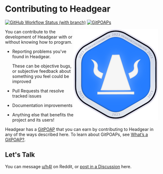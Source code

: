 # Contributing to Headgear

[![GitHub Workflow Status (with branch)](https://img.shields.io/github/actions/workflow/status/h4l/headgear/main.yml?branch=main)](https://github.com/h4l/headgear/actions)
[![GitPOAPs](https://public-api.gitpoap.io/v1/repo/h4l/headgear/badge)][git-poap]

[git-poap]: https://www.gitpoap.io/gh/h4l/headgear

[<img src="./headgear-GitPOAP-2023_278x300.png" align="right">][git-poap]

You can contribute to the development of Headgear with or without knowing how to
program.

- Reporting problems you've found in Headgear.

  These can be objective bugs, or subjective feedback about something you feel
  could be improved

- Pull Requests that resolve tracked issues
- Documentation improvements
- Anything else that benefits the project and its users!

Headgear has a [GitPOAP](https://www.gitpoap.io/) that you can earn by
contributing to Headgear in any of the ways described here. To learn about
GitPOAPs, see
[What’s a GitPOAP?](https://medium.com/gitpoap/whats-a-gitpoap-72f1f5778c6).

## Let's Talk

You can message [u/h4l](https://reddit.com/u/h4l) on Reddit, or
[post in a Discussion](https://github.com/h4l/headgear/discussions) here.
